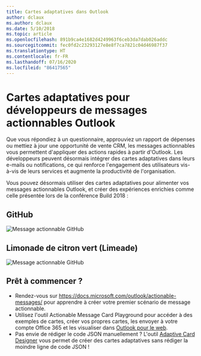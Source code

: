 ```yaml
---
title: Cartes adaptatives dans Outlook
author: dclaux
ms.author: dclaux
ms.date: 5/10/2018
ms.topic: article
ms.openlocfilehash: 891b9ca4e1682d4249963f6ceb3da7dab026addc
ms.sourcegitcommit: fec0fd2c23293127e8e8f7ca7821c04d46987f37
ms.translationtype: HT
ms.contentlocale: fr-FR
ms.lasthandoff: 07/16/2020
ms.locfileid: "86417565"
---
```

# <a name="adaptive-cards-for-outlook-actionable-message-developers"></a>Cartes adaptatives pour développeurs de messages actionnables Outlook

Que vous répondiez à un questionnaire, approuviez un rapport de dépenses ou mettiez à jour une opportunité de vente CRM, les messages actionnables vous permettent d'appliquer des actions rapides à partir d'Outlook. Les développeurs peuvent désormais intégrer des cartes adaptatives dans leurs e-mails ou notifications, ce qui renforce l'engagement des utilisateurs vis-à-vis de leurs services et augmente la productivité de l'organisation.

Vous pouvez désormais utiliser des cartes adaptatives pour alimenter vos messages actionnables Outlook, et créer des expériences enrichies comme celle présentée lors de la conférence Build 2018 :

## <a name="github"></a>GitHub
![Message actionnable GitHub](media/outlook/GitHub.png)

## <a name="limeade"></a>Limonade de citron vert (Limeade)
![Message actionnable GitHub](media/outlook/Limeade.jpg)


## <a name="ready-to-start"></a>Prêt à commencer ?

- Rendez-vous sur https://docs.microsoft.com/outlook/actionable-messages/ pour apprendre à créer votre premier scénario de message actionnable.
- Utilisez l'outil Actionable Message Card Playground pour accéder à des exemples de cartes, créer vos propres cartes, les envoyer à votre compte Office 365 et les visualiser dans [Outlook pour le web](https://outlook.office.com).
- Pas envie de rédiger le code JSON manuellement ? L'outil [Adaptive Card Designer](https://adaptivecards.io/designer/) vous permet de créer des cartes adaptatives sans rédiger la moindre ligne de code JSON !
